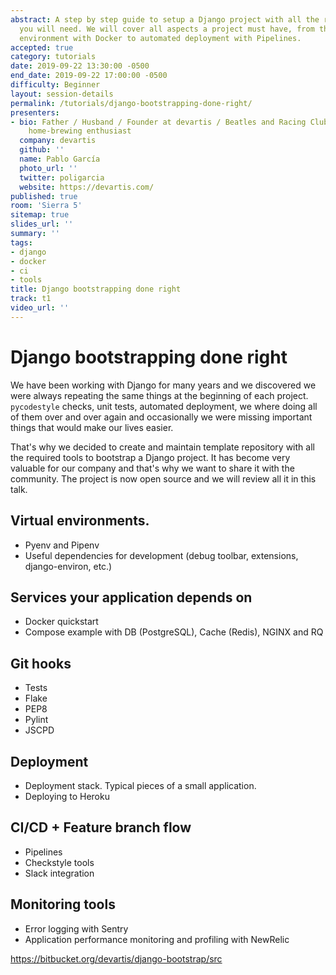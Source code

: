 ```yaml
---
abstract: A step by step guide to setup a Django project with all the required tools
  you will need. We will cover all aspects a project must have, from the development
  environment with Docker to automated deployment with Pipelines.
accepted: true
category: tutorials
date: 2019-09-22 13:30:00 -0500
end_date: 2019-09-22 17:00:00 -0500
difficulty: Beginner
layout: session-details
permalink: /tutorials/django-bootstrapping-done-right/
presenters:
- bio: Father / Husband / Founder at devartis / Beatles and Racing Club fan / Former
    home-brewing enthusiast
  company: devartis
  github: ''
  name: Pablo García
  photo_url: ''
  twitter: poligarcia
  website: https://devartis.com/
published: true
room: 'Sierra 5'
sitemap: true
slides_url: ''
summary: ''
tags:
- django
- docker
- ci
- tools
title: Django bootstrapping done right
track: t1
video_url: ''
---
```


# Django bootstrapping done right

We have been working with Django for many years and we discovered we were always repeating the same things at the beginning of each project. `pycodestyle` checks, unit tests, automated deployment, we where doing all of them over and over again and occasionally we were missing important things that would make our lives easier.

That's why we decided to create and maintain template repository with all the required tools to bootstrap a Django project. It has become very valuable for our company and that's why we want to share it with the community. The project is now open source and we will review all it in this talk.

## Virtual environments.

* Pyenv and Pipenv
* Useful dependencies for development (debug toolbar, extensions, django-environ, etc.)

## Services your application depends on

* Docker quickstart
* Compose example with DB (PostgreSQL), Cache (Redis), NGINX and RQ

## Git hooks

* Tests
* Flake
* PEP8
* Pylint
* JSCPD

## Deployment

* Deployment stack. Typical pieces of a small application.
* Deploying to Heroku

## CI/CD + Feature branch flow

* Pipelines
* Checkstyle tools
* Slack integration

## Monitoring tools

* Error logging with Sentry
* Application performance monitoring and profiling with NewRelic

https://bitbucket.org/devartis/django-bootstrap/src

